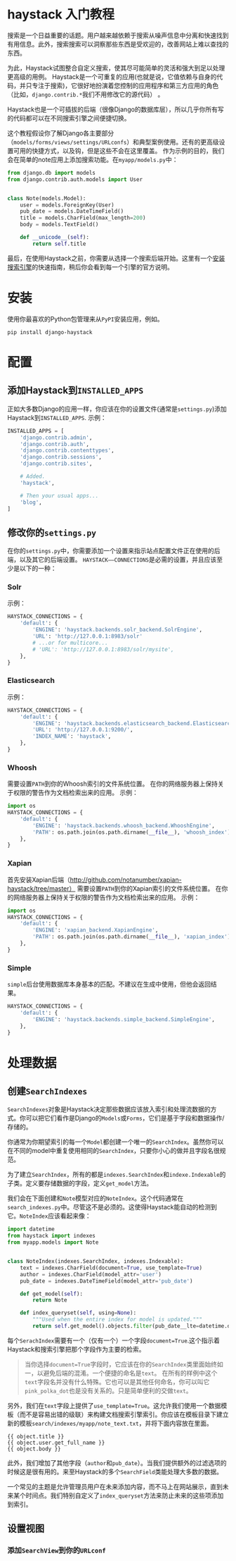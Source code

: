 # haystack 入门教程

搜索是一个日益重要的话题。用户越来越依赖于搜索从噪声信息中分离和快速找到有用信息。此外，搜索搜索可以洞察那些东西是受欢迎的，改善网站上难以查找的东西。

为此，Haystack试图整合自定义搜索，使其尽可能简单的灵活和强大到足以处理更高级的用例。
Haystack是一个可重复的应用(也就是说，它值依赖与自身的代码，并只专注于搜索)，它很好地扮演着您控制的应用程序和第三方应用的角色（比如，`django.contrib.*`我们不用修改它的源代码） 。

Haystack也是一个可插拔的后端（很像Django的数据库层），所以几乎你所有写的代码都可以在不同搜索引擎之间便捷切换。

这个教程假设你了解Django各主要部分（`models/forms/views/settings/URLconfs`）和典型案例使用。还有的更高级设置可用的快捷方式，以及钩，但是这些不会在这里覆盖。
作为示例的目的，我们会在简单的note应用上添加搜索功能。在`myapp/models.py`中：
```py
from django.db import models
from django.contrib.auth.models import User


class Note(models.Model):
    user = models.ForeignKey(User)
    pub_date = models.DateTimeField()
    title = models.CharField(max_length=200)
    body = models.TextField()

    def __unicode__(self):
        return self.title
```
最后，在使用Haystack之前，你需要从选择一个搜索后端开始。这里有一个[安装搜索引擎](http://django-haystack.readthedocs.org/en/v2.4.1/installing_search_engines.html)的快速指南，稍后你会看到每一个引擎的官方说明。

# 安装
使用你最喜欢的Python包管理来从`PyPI`安装应用，例如。

    pip install django-haystack
    
# 配置
## 添加Haystack到`INSTALLED_APPS`

正如大多数Django的应用一样，你应该在你的设置文件(通常是`settings.py`)添加Haystack到`INSTALLED_APPS`.
示例：
```py
INSTALLED_APPS = [
    'django.contrib.admin',
    'django.contrib.auth',
    'django.contrib.contenttypes',
    'django.contrib.sessions',
    'django.contrib.sites',

    # Added.
    'haystack',

    # Then your usual apps...
    'blog',
]
```
## 修改你的`settings.py`
在你的`settings.py`中，你需要添加一个设置来指示站点配置文件正在使用的后端，以及其它的后端设置。
`HAYSTACK——CONNECTIONS`是必需的设置，并且应该至少是以下的一种：
### Solr
示例：
```py
HAYSTACK_CONNECTIONS = {
    'default': {
        'ENGINE': 'haystack.backends.solr_backend.SolrEngine',
        'URL': 'http://127.0.0.1:8983/solr'
        # ...or for multicore...
        # 'URL': 'http://127.0.0.1:8983/solr/mysite',
    },
}
```
### Elasticsearch
示例：
```py
HAYSTACK_CONNECTIONS = {
    'default': {
        'ENGINE': 'haystack.backends.elasticsearch_backend.ElasticsearchSearchEngine',
        'URL': 'http://127.0.0.1:9200/',
        'INDEX_NAME': 'haystack',
    },
}
```
### Whoosh
需要设置`PATH`到你的Whoosh索引的文件系统位置。
在你的网络服务器上保持关于权限的警告作为文档检索出来的应用。
示例：
```py
import os
HAYSTACK_CONNECTIONS = {
    'default': {
        'ENGINE': 'haystack.backends.whoosh_backend.WhooshEngine',
        'PATH': os.path.join(os.path.dirname(__file__), 'whoosh_index'),
    },
}
```
### Xapian
首先安装Xapian后端（http://github.com/notanumber/xapian-haystack/tree/master）
需要设置`PATH`到你的Xapian索引的文件系统位置。
在你的网络服务器上保持关于权限的警告作为文档检索出来的应用。
示例：
```py
import os
HAYSTACK_CONNECTIONS = {
    'default': {
        'ENGINE': 'xapian_backend.XapianEngine',
        'PATH': os.path.join(os.path.dirname(__file__), 'xapian_index'),
    },
}
```
### Simple
`simple`后台使用数据库本身基本的匹配。不建议在生成中使用，但他会返回结果。
```py
HAYSTACK_CONNECTIONS = {
    'default': {
        'ENGINE': 'haystack.backends.simple_backend.SimpleEngine',
    },
}
```

# 处理数据
## 创建`SearchIndexes`
`SearchIndexes`对象是Haystack决定那些数据应该放入索引和处理流数据的方式。你可以把它们看作是Django的`Models`或`Forms`，它们是基于字段和数据操作/存储的。

你通常为你期望索引的每一个`Model`都创建一个唯一的`SearchIndex`。虽然你可以在不同的model中重复使用相同的`SearchIndex`，只要你小心的做并且字段名很规范。

为了建立`SearchIndex`，所有的都是`indexes.SearchIndex`和`indexe.Indexable`的子类。定义要存储数据的字段，定义`get_model`方法。

我们会在下面创建和`Note`模型对应的`NoteIndex`。这个代码通常在`search_indexes.py`中。尽管这不是必须的。这使得Haystack能自动的检测到它。`NoteIndex`应该看起来像：

```py
import datetime
from haystack import indexes
from myapp.models import Note


class NoteIndex(indexes.SearchIndex, indexes.Indexable):
    text = indexes.CharField(document=True, use_template=True)
    author = indexes.CharField(model_attr='user')
    pub_date = indexes.DateTimeField(model_attr='pub_date')

    def get_model(self):
        return Note

    def index_queryset(self, using=None):
        """Used when the entire index for model is updated."""
        return self.get_model().objects.filter(pub_date__lte=datetime.datetime.now())
```
每个`SerachIndex`需要有一个（仅有一个）一个字段`document=True`.这个指示着Haystack和搜索引擎把那个字段作为主要的检索。

> 当你选择`document=True`字段时，它应该在你的`SearchIndex`类里面始终如一，以避免后端的混淆。一个便捷的命名是`text`。
> 在所有的样例中这个`text`字段名并没有什么特殊。它也可以是其他任何命名，你可以叫它`pink_polka_dot`也是没有关系的。只是简单便利的交做`text`。

另外，我们在`text`字段上提供了`use_template=True`。这允许我们使用一个数据模板（而不是容易出错的级联）来构建文档搜索引擎索引。你应该在模板目录下建立新的模板`search/indexes/myapp/note_text.txt`，并将下面内容放在里面。

```
{{ object.title }}
{{ object.user.get_full_name }}
{{ object.body }}
```
此外，我们增加了其他字段（`author`和`pub_date`）。当我们提供额外的过滤选项的时候这是很有用的。来至Haystack的多个`SearchField`类能处理大多数的数据。

一个常见的主题是允许管理员用户在未来添加内容，而不马上在网站展示，直到未来某个时间点。我们特别自定义了`index_queryset`方法来防止未来的这些项添加到索引。

## 设置视图

### 添加`SearchView`到你的`URLconf`






